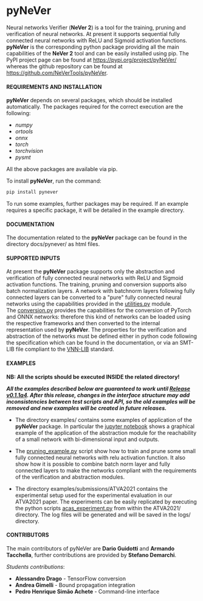 # pyNeVer

Neural networks Verifier (__NeVer 2__) is a tool for the training, pruning and verification of neural networks.
At present it supports sequential fully connected neural networks with ReLU and Sigmoid activation functions.
__pyNeVer__ is the corresponding python package providing all the main capabilities of the __NeVer 2__ tool
and can be easily installed using pip. The PyPI project page can be found at <https://pypi.org/project/pyNeVer/>
whereas the github repository can be found at <https://github.com/NeVerTools/pyNeVer>.

#### REQUIREMENTS AND INSTALLATION
__pyNeVer__ depends on several packages, which should be installed automatically. The packages required for the
correct execution are the following:

* _numpy_
* _ortools_
* _onnx_
* _torch_
* _torchvision_
* _pysmt_

All the above packages are available via pip.

To install __pyNeVer__, run the command:

```bash
pip install pynever
```

To run some examples, further packages may be required. If an example requires a specific package, it will be 
detailed in the example directory.

#### DOCUMENTATION
The documentation related to the __pyNeVer__ package can be found in the directory docs/pynever/ as html files.

#### SUPPORTED INPUTS
At present the __pyNeVer__ package supports only the abstraction and verification of fully connected neural networks 
with ReLU and Sigmoid activation functions. The training, pruning and conversion supports also batch normalization
layers. A network with batchnorm layers following fully connected layers can be converted to a "pure" fully connected
neural networks using the capabilities provided in the [utilities.py](pynever/utilities.py) module.  
The [conversion.py](pynever/strategies/conversion.py) provides the capabilities for the conversion of PyTorch and ONNX
networks: therefore this kind of networks can be loaded using the respective frameworks and then converted to the
internal representation used by __pyNeVer__.
The properties for the verification and abstraction of the networks must be defined either in python code following
the specification which can be found in the documentation, or via an SMT-LIB file compliant to the 
[VNN-LIB](http://vnnlib.org) standard.

#### EXAMPLES
**NB: All the scripts should be executed INSIDE the related directory!**

***All the examples described below are guaranteed to work until [Release v0.1.1a4](https://github.com/NeVerTools/pyNeVer/releases/tag/v0.1.1a4). 
After this release, changes in the interface structure may add inconsistencies between test scripts and API, so
the old examples will be removed and new examples will be created in future releases.***

* The directory examples/ contains some examples of application of the __pyNeVer__ package. In particular the 
[jupyter notebook](examples/notebooks/bidimensional_example_with_sigmoid.ipynb) shows a graphical example of the 
application of the abstraction module for the reachability of a small network with bi-dimensional input and outputs.  
  
* The [pruning_example.py](examples/pruning_example/pruning_example.py) script show how to train and prune some small
fully connected neural networks with relu activation function. It also show how it is possible to combine batch norm
layer and fully connected layers to make the networks compliant with the requirements of the verification and 
abstraction modules.  

* The directory examples/submissions/ATVA2021 contains the experimental setup used for the experimental evaluation
in our ATVA2021 paper. The experiments can be easily replicated by executing the python scripts 
[acas_experiment.py](examples/submissions/2021_ATVA/acas_experiments.py) from within the ATVA2021/ directory. 
The log files will be generated and will be saved in the logs/ directory.

#### CONTRIBUTORS
The main contributors of pyNeVer are __Dario Guidotti__ and __Armando Tacchella__, further contributions are provided 
by __Stefano Demarchi__.

_Students contributions_:

* __Alessandro Drago__ - TensorFlow conversion
* __Andrea Gimelli__ - Bound propagation integration
* __Pedro Henrique Simão Achete__ - Command-line interface